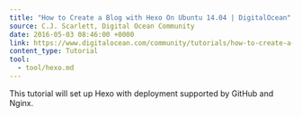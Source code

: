 ```yaml
---
title: "How to Create a Blog with Hexo On Ubuntu 14.04 | DigitalOcean"
source: C.J. Scarlett, Digital Ocean Community
date: 2016-05-03 08:46:00 +0000
link: https://www.digitalocean.com/community/tutorials/how-to-create-a-blog-with-hexo-on-ubuntu-14-04/
content_type: Tutorial
tool:
  - tool/hexo.md
---
```

This tutorial will set up Hexo with deployment supported by GitHub and Nginx.